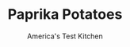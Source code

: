 ---
layout: ../../layouts/MarkdownPostLayout.astro
title: Paprika Potatoes
author: America's Test Kitchen
pubDate: 2023-03-15
description: "It takes more than a sprinkle of spice to make paprika potatoes. We put the pop back into this promising side."
image_url: https://res.cloudinary.com/hksqkdlah/image/upload/ar_1:1,c_fill,dpr_2.0,f_auto,fl_lossy.progressive.strip_profile,g_faces:auto,q_auto:low,w_344/9157_sfs-paprikapotatoes-24-275538
tags: ["Side Dishes"]
calories: 1244
protein: 4
carbohydrates: 28
fats: 
fiber: 3
ingredients: ["2 pounds, baby red potatoes, scrubbed and halved","1/4 cup, olive oil","1 , onion, chopped","4 , garlic cloves minced","2 teaspoons, smoked paprika","1 cup, low-sodium chicken broth",", Salt and pepper","2 tablespoons, finely chopped fresh parsley"]
serves: 6
time: "50 minutes"
instructions: ["Place cut potatoes in colander. Rinse under cold water until water runs clear, about 1 minute. Drain potatoes.","Heat 1 tablespoon oil in large nonstick skillet over medium heat until shimmering. Add onion and cook until softened, about 5 minutes. Stir in garlic and 1 teaspoon paprika and cook until fragrant, about 30 seconds. Add potatoes, broth, and ½ teaspoon salt and bring to boil.","Reduce heat to medium-low and cook, covered, until potatoes are just tender, 12 to 15 minutes. Remove lid and increase heat to medium. Cook, stirring occasionally, until liquid evaporates, about 5 to 8 minutes.","Whisk remaining oil and remaining paprika in small bowl. Add paprika oil to pan and cook, stirring occasionally, until potatoes are deep golden brown, about 5 minutes. Off heat, stir in parsley. Season with salt and pepper. Serve."]
nutrition: ["794 mg Potassium","117 mg Phosphorus","32 mg Calcium","1 mg Iron","39 mg Magnesium","524 mg Sodium","9 g Fat","2 mg Niacin (B3)","6 g Monounsaturated","1 g Polyunsaturated","16 mg Vitamin C","1 g Saturated","3 g Fiber","33 µg Folate (food)","3 g Sugars","32 µg Vitamin K","181 g Water","28 g Carbs","33 µg Folate equivalent (total)","4 g Protein","1 mg Vitamin E","24 µg Vitamin A","207 kcal Energy","1244 calories"]
notes: "If you can’t find baby red potatoes, substitute larger red potatoes cut into 1-inch pieces."
---